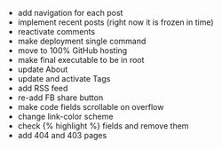 * add navigation for each post
* implement recent posts (right now it is frozen in time)
* reactivate comments
* make deployment single command
* move to 100% GitHub hosting
* make final executable to be in root
* update About
* update and activate Tags
* add RSS feed
* re-add FB share button
* make code fields scrollable on overflow
* change link-color scheme
* check {% highlight %} fields and remove them
* add 404 and 403 pages
